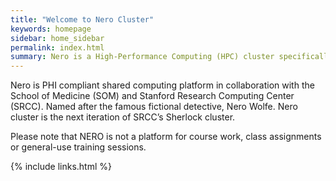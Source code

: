 ```yaml
---
title: "Welcome to Nero Cluster"
keywords: homepage
sidebar: home_sidebar
permalink: index.html
summary: Nero is a High-Performance Computing (HPC) cluster specifically designed for High Risk Data, operated by the Stanford Research Computing Center.
---
```

Nero is PHI compliant shared computing platform in collaboration with the School of Medicine (SOM) and Stanford Research Computing Center (SRCC).  Named after the famous fictional detective, Nero Wolfe. Nero cluster is the next iteration of SRCC’s Sherlock cluster.


Please note that NERO is not a platform for course work, class assignments or general-use training sessions.



{% include links.html %}

